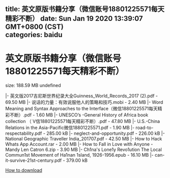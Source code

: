 
title: 英文原版书籍分享（微信账号18801225571每天精彩不断）
date: Sun Jan 19 2020 13:39:07 GMT+0800 (CST)    
categories: baidu
---

# 英文原版书籍分享（微信账号18801225571每天精彩不断）
size: 188.59 MB
 undefined
 
|- 英文版2017吉尼斯世界纪录大全Guinness_World_Records_2017 (2).pdf - 69.50 MB
|- 说话的力量：有效说服他人的策略和技巧.mobi - 2.40 MB
|- Word Meaning and Syntax Approaches to the Interface（微信18801225571每天精彩不断）.pdf - 1.60 MB
|- UNESCO’s -General History of Africa book collection （ V信18801225571每天精彩不断）.pdf - 47.80 MB
|- U.S.-China Relations in the Asia-Pacific微信18801225571.pdf - 1.90 MB
|- road-to-respectability.pdf - 285.00 kB
|- neglect-and-opportunity.pdf - 226.00 kB
|- National Geographic Traveller India_201707.pdf - 42.50 MB
|- How to Hack Whats App Account.rar - 2.00 MB
|- How to Fall in Love with Anyone - Mandy Len Catron 6.zip - 3.90 MB
|- Ch1na's Lone1y Revo1ution The Local Commun1st Movement of Ha1nan 1sland, 1926-1956.epub - 16.10 MB
|- can-it-survive-21st-century.pdf - 379.00 kB

[How to download](https://bpcam.bemobtrk.com/go/2ceec3aa-1ca2-46d6-b9ff-aaa5c184517c?jno=4003)